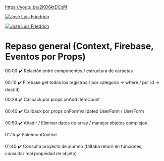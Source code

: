 
https://youtu.be/2KO6ktDCxPI

[![José Luis Friedrich](preview.gif)](https://youtu.be/2KO6ktDCxPI)

[![José Luis Friedrich](https://img.youtube.com/vi/2KO6ktDCxPI/0.jpg)](https://youtu.be/2KO6ktDCxPI)

# Repaso general (Context, Firebase, Eventos por Props)

00:00 ✔️ Relación entre componentes / estructura de carpetas

00:10 ✔️ Firebase get todos los registros / por categoría -> where / por id -> doc(id)

00:28 ✔️ Callback por props onAdd ItemCount

00:40 ✔️ Callback por props onFormValidated UserForm / UserForm

00:50 ✔️ Añadir / Eliminar datos de array / manejar objetos complejos

01:15 ✔️ PokemonContext

01:40 ✔️ Consulta proyecto de alumno (faltaba return en funciones, consultar mal propiedad de objeto)
